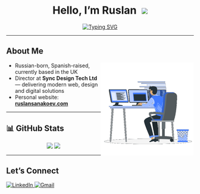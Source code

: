 <h1 align="center">
Hello, I’m Ruslan&nbsp;
<img src="https://media.giphy.com/media/hvRJCLFzcasrR4ia7z/giphy.gif" width="35">
</h1>

<p align="center">
<a href="https://github.com/DenverCoder1/readme-typing-svg">
<img
src="https://readme-typing-svg.herokuapp.com?font=Time+New+Roman&color=cyan&size=25&center=true&vCenter=true&width=600&height=100&lines=Ruslan+Sanakoev;Full-Stack+Developer;Director+at+Sync+Design+Tech+Ltd;Building+Modern+Web+and+Software+Solutions"
alt="Typing SVG"
/>
</a>
</p>

---

##  About Me
<img align="right" src="https://github.com/0xAbdulKhalid/0xAbdulKhalid/raw/main/assets/mdImages/Right_Side.gif" width="250"/>

- Russian-born, Spanish-raised, currently based in the UK
- Director at **Sync Design Tech Ltd** — delivering modern web, design and digital solutions
- Personal website: **[ruslansanakoev.com](https://ruslansanakoev.com)**

---

## 📊 GitHub Stats
<p align="center">
<img
src="https://github-readme-stats.vercel.app/api?username=russodelsur&show_icons=true&include_all_commits=true&count_private=true&hide_border=true&theme=tokyonight"
width="450"
/>
<img
src="https://github-readme-stats.vercel.app/api/top-langs/?username=russodelsur&layout=compact&hide_border=true&theme=tokyonight"
width="375"
/>
</p>

---

## Let’s Connect
<p align="left">
<a href="https://www.linkedin.com/in/ruslan-s-6206661ab/" target="_blank">
<img
src="https://img.shields.io/badge/LinkedIn-%230077B5.svg?style=for-the-badge&logo=linkedin&logoColor=white"
alt="LinkedIn"
/>
</a>
<a href="mailto:mrsanakoev@gmail.com" target="_blank">
<img
src="https://img.shields.io/badge/Gmail-%23EA4335.svg?style=for-the-badge&logo=gmail&logoColor=white"
alt="Gmail"
/>
</a>
</p>

